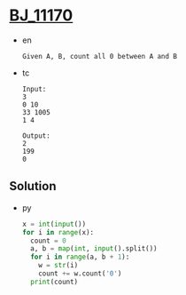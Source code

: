 # [BJ_11170](https://acmicpc.net/problem/11170)

* en

  ```en
  Given A, B, count all 0 between A and B
  ```

* tc

  ```tc
  Input:
  3
  0 10
  33 1005
  1 4

  Output:
  2
  199
  0
  ```

## Solution

* py

  ```py
  x = int(input())
  for i in range(x):
    count = 0
    a, b = map(int, input().split())
    for i in range(a, b + 1):
      w = str(i)
      count += w.count('0')
    print(count)
  ```
